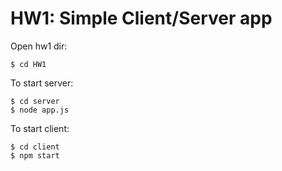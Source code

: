# HW1: Simple Client/Server app
Open hw1 dir:
```
$ cd HW1
```
To start server:
```
$ cd server
$ node app.js
```
To start client:
```
$ cd client
$ npm start
```